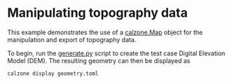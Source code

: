 # Manipulating topography data

This example demonstrates the use of a [calzone.Map][CalzoneMap] object for the
manipulation and export of topography data.

To begin, run the [generate.py](generate.py) script to create the test case
Digital Elevation Model (DEM). The resulting geometry can then be displayed as

```bash
calzone display geometry.toml
```


[CalzoneMap]: https://calzone.readthedocs.io/en/latest/api.html#calzone.Map
